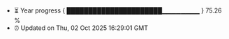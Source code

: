 - ⏳ Year progress { ██████████████████████▁▁▁▁▁▁▁▁ } 75.26 %
- ⏰ Updated on Thu, 02 Oct 2025 16:29:01 GMT

